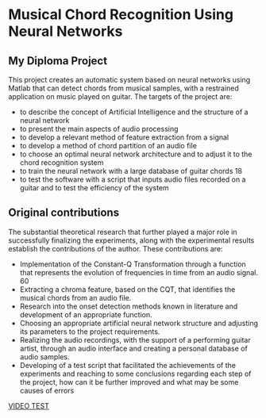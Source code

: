 # Musical Chord Recognition Using Neural Networks

## My Diploma Project

This project creates an automatic system based on neural networks using Matlab that can detect 
chords from musical samples, with a restrained application on music played on guitar. The targets of 
the project are:
- to describe the concept of Artificial Intelligence and the structure of a neural network
- to present the main aspects of audio processing
- to develop a relevant method of feature extraction from a signal
- to develop a method of chord partition of an audio file
- to choose an optimal neural network architecture and to adjust it to the chord recognition 
system
- to train the neural network with a large database of guitar chords
18
- to test the software with a script that inputs audio files recorded on a guitar and to test 
the efficiency of the system

## Original contributions

The substantial theoretical research that further played a major role in successfully finalizing 
the experiments, along with the experimental results establish the contributions of the author. These 
contributions are:
- Implementation of the Constant-Q Transformation through a function that represents the 
evolution of frequencies in time from an audio signal.
60
- Extracting a chroma feature, based on the CQT, that identifies the musical chords from an 
audio file.
- Research into the onset detection methods known in literature and development of an 
appropriate function.
- Choosing an appropriate artificial neural network structure and adjusting its parameters to 
the project requirements.
- Realizing the audio recordings, with the support of a performing guitar artist, through an 
audio interface and creating a personal database of audio samples.
- Developing of a test script that facilitated the achievements of the experiments and reaching 
to some conclusions regarding each step of the project, how can it be further improved and 
what may be some causes of errors

[VIDEO TEST](https://www.youtube.com/watch?v=QG4YZUW0A5w)
